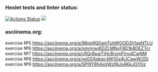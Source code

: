 ### Hexlet tests and linter status:
[![Actions Status](https://github.com/Venzelland/frontend-project-44/workflows/hexlet-check/badge.svg)](https://github.com/Venzelland/frontend-project-44/actions)
<a href="https://codeclimate.com/github/Venzelland/frontend-project-44/maintainability"><img src="https://api.codeclimate.com/v1/badges/0ea287b0a8f45c72a385/maintainability" /></a>

### asciinema.org:
exercise №5 https://asciinema.org/a/98qg9Q0amTuhWOOD2h1qsNTLU
exercise №6 https://asciinema.org/a/ommrw4IDZLMNyF8D1b8DEZTcr
exercise №7 https://asciinema.org/a/cRQr8eajTjHc8romFtnvdCwNM
exercise №8 https://asciinema.org/a/yeG5Xqbgc4W1Gs4iJCawWi2Dj
exercise №9 https://asciinema.org/a/SPl9Y8hAstjWzINJoAKkJGYGz